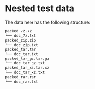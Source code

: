 # Nested test data

The data here has the following structure:

```bash
packed_7z.7z
└── doc_7z.txt
packed_zip.zip
└── doc_zip.txt
packed_tar.tar
└── doc_tar.txt
packed_tar_gz.tar.gz
└── doc_tar_gz.txt
packed_tar_xz.tar.xz
└── doc_tar_xz.txt
packed_rar.rar
└── doc_rar.txt
```
